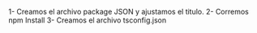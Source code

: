 1- Creamos el archivo package JSON y ajustamos el titulo.
2- Corremos npm Install
3- Creamos el archivo tsconfig.json
